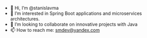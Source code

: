 - 👋 Hi, I’m @stanislavma
- 👀 I’m interested in Spring Boot applications and microservices architectures.
- 💞️ I’m looking to collaborate on innovative projects with Java
- 📫 How to reach me: smdev@yandex.com

<!---
stanislavma/stanislavma is a ✨ special ✨ repository because its `README.md` (this file) appears on your GitHub profile.
You can click the Preview link to take a look at your changes.
--->
